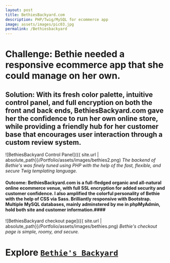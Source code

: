 ```yaml
---
layout: post
title: BethiesBackyard.com
description: PHP/Twig/MySQL for ecommerce app
image: assets/images/pic03.jpg
permalink: /Bethiesbackyard
---
```





# Challenge: Bethie needed a responsive ecommerce app that she could manage on her own. #

     
## Solution: With its fresh color palette, intuitive control panel, and full encryption on both the front and back ends, BethiesBackyard.com gave her the confidence to run her own online store, while providing a friendly hub for her customer base that encourages user interaction through a custom review system. ##

![BethiesBackyard Control Panel]({{ site.url | absolute_path}}/Portfolio/assets/images/bethies2.png)
_The backend of Bethie's was finely tuned using PHP with the help of the fast, flexible, and secure Twig templating language._

#### Outcome: BethiesBackyard.com is a full-fledged organic and all-natural online ecommerce venue, with full SSL encryption for added security and customer confidence. I also amplified the colorful personality of Bethie with the help of CSS via Sass. Brilliantly responsive with Bootstrap. Multiple MySQL databases, mainly adminstered by me in phpMyAdmin, hold both site and customer information.#### 


![BethiesBackyard checkout page]({{ site.url | absolute_path}}/Portfolio/assets/images/bethies.png)
_Bethie's checkout page is simple, roomy, and secure._

# Explore [`Bethie's Backyard`](https://bethiesbackyard.com) #


